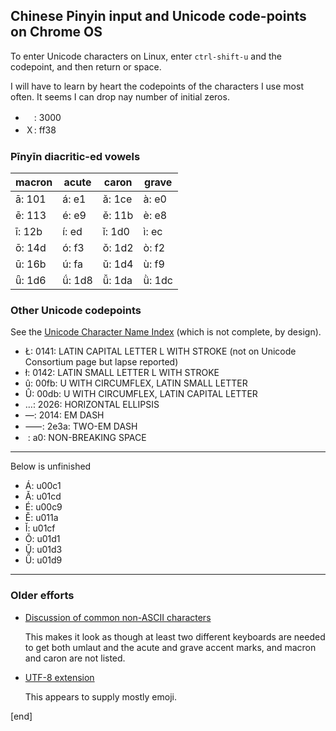 ## Chinese Pinyin input and Unicode code-points on Chrome OS

To enter Unicode characters on Linux, enter `ctrl-shift-u` and the codepoint, and then return or space.

I will have to learn by heart the codepoints of the characters I use most often. It seems I can drop nay number of initial zeros.

 * 　: 3000
 * Ｘ: ff38

### Pīnyīn diacritic-ed vowels

| macron | acute | caron | grave |
|--------|-------|-------|-------|
| ā: 101 | á: e1 | ǎ: 1ce | à: e0
| ē: 113 | é: e9 | ě: 11b | è: e8
| ī: 12b | í: ed | ǐ: 1d0 | ì: ec
| ō: 14d | ó: f3 | ǒ: 1d2 | ò: f2
| ū: 16b | ú: fa | ǔ: 1d4 | ù: f9
| ǖ: 1d6 | ǘ: 1d8 | ǚ: 1da | ǜ: 1dc

### Other Unicode codepoints

See the [Unicode Character Name Index](http://www.unicode.org/charts/charindex.html) (which is not complete, by design).

 * Ł: 0141: LATIN CAPITAL LETTER L WITH STROKE (not on Unicode Consortium page but lapse reported) 
 * ł: 0142: LATIN SMALL LETTER L WITH STROKE
 * û: 00fb: U WITH CIRCUMFLEX, LATIN SMALL LETTER
 * Û: 00db: U WITH CIRCUMFLEX, LATIN CAPITAL LETTER
 * …: 2026: HORIZONTAL ELLIPSIS
 * —: 2014: EM DASH
 * ⸺: 2e3a: TWO-EM DASH
 *  : a0: NON-BREAKING SPACE
---

Below is unfinished

 * Á: u00c1
 * Ǎ: u01cd
 * É: u00c9
 * Ě: u011a
 * Ǐ: u01cf
 * Ǒ: u01d1
 * Ǔ: u01d3
 * Ǚ: u01d9

---

### Older efforts

 * [Discussion of common non-ASCII characters](http://sites.hanovernorwichschools.org/techsupport/howtos/google/chromebook-accent-characters)

   This makes it look as though at least two different keyboards are needed to get both umlaut and the acute and grave accent marks, and macron and caron are not listed.

 * [UTF-8 extension](https://chrome.google.com/webstore/detail/utf-8-and-unicode-charact/fcemphgmjnjpmmdhcedhjiegickfbiia/related?hl=en)

   This appears to supply mostly emoji.



[end]
